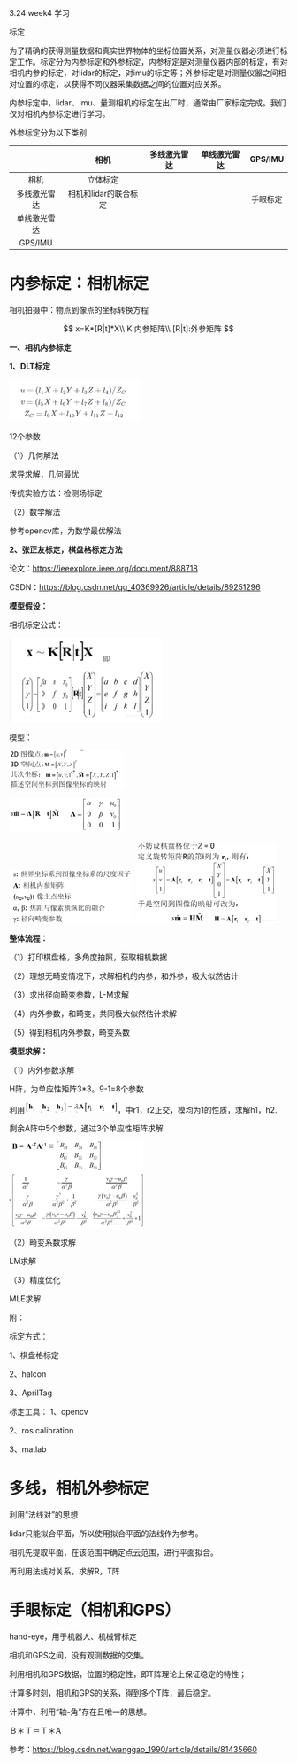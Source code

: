 3.24 week4 学习

标定

为了精确的获得测量数据和真实世界物体的坐标位置关系，对测量仪器必须进行标定工作。标定分为内参标定和外参标定，内参标定是对测量仪器内部的标定，有对相机内参的标定，对lidar的标定，对imu的标定等；外参标定是对测量仪器之间相对位置的标定，以获得不同仪器采集数据之间的位置对应关系。

内参标定中，lidar、imu、量测相机的标定在出厂时，通常由厂家标定完成。我们仅对相机内参标定进行学习。

外参标定分为以下类别

|              |         相机          | 多线激光雷达 | 单线激光雷达 | GPS/IMU  |
| :----------: | :-------------------: | :----------: | :----------: | :------: |
|     相机     |       立体标定        |              |              |          |
| 多线激光雷达 | 相机和lidar的联合标定 |              |              | 手眼标定 |
| 单线激光雷达 |                       |              |              |          |
|   GPS/IMU    |                       |              |              |          |





# 内参标定：相机标定

相机拍摄中：物点到像点的坐标转换方程

$$
x=K*[R|t]*X\\
K:内参矩阵\\
[R|t]:外参矩阵
$$


**一、相机内参标定**

**1、DLT标定**

<img src="3.24registration.assets/image-20210324135429822.png" alt="image-20210324135429822" style="zoom:50%;" />

12个参数

（1）几何解法

求导求解，几何最优

传统实验方法：检测场标定

（2）数学解法

参考opencv库，为数学最优解法  

**2、张正友标定，棋盘格标定方法**

论文：https://ieeexplore.ieee.org/document/888718

CSDN：https://blog.csdn.net/qq_40369926/article/details/89251296

**模型假设：**

相机标定公式：

<img src="3.24registration.assets/image-20210324142312604.png" alt="image-20210324142312604" style="zoom:50%;" />

模型：

<img src="3.24registration.assets/20190412194735592.png" alt="img" style="zoom:50%;" />

​														<img src="3.24registration.assets/20190412194754756.png" alt="img" style="zoom:50%;" />

<img src="3.24registration.assets/20190412195117945.png" alt="img" style="zoom:50%;" />

<img src="3.24registration.assets/20190412195329745.png" alt="img" style="zoom: 25%;" />



**整体流程：**

（1）打印棋盘格，多角度拍照，获取相机数据

（2）理想无畸变情况下，求解相机的内参，和外参，极大似然估计

（3）求出径向畸变参数，L-M求解

（4）内外参数，和畸变，共同极大似然估计求解

（5）得到相机内外参数，畸变系数



**模型求解：**

（1）内外参数求解

H阵，为单应性矩阵3*3。9-1=8个参数

利用<img src="3.24registration.assets/20190412200120888.png" alt="img" style="zoom:50%;" />，中r1，r2正交，模均为1的性质，求解h1，h2.

剩余A阵中5个参数，通过3个单应性矩阵求解

<img src="3.24registration.assets/20190412202442196.png" alt="img" style="zoom: 25%;" />

（2）畸变系数求解

LM求解

（3）精度优化

MLE求解



附：

标定方式：

1、棋盘格标定

2、halcon

3、AprilTag

标定工具：
1、opencv	

2、ros calibration

3、matlab



# 多线，相机外参标定

利用“法线对”的思想

lidar只能拟合平面，所以使用拟合平面的法线作为参考。



相机先提取平面，在该范围中确定点云范围，进行平面拟合。

再利用法线对关系，求解R，T阵





# 手眼标定（相机和GPS）

hand-eye，用于机器人、机械臂标定



相机和GPS之间，没有观测数据的交集。

利用相机和GPS数据，位置的稳定性，即T阵理论上保证稳定的特性；

计算多时刻，相机和GPS的关系，得到多个T阵，最后稳定。



计算中，利用“轴-角”存在且唯一的思想。

Ｂ＊Ｔ＝Ｔ＊A



参考：https://blog.csdn.net/wanggao_1990/article/details/81435660

